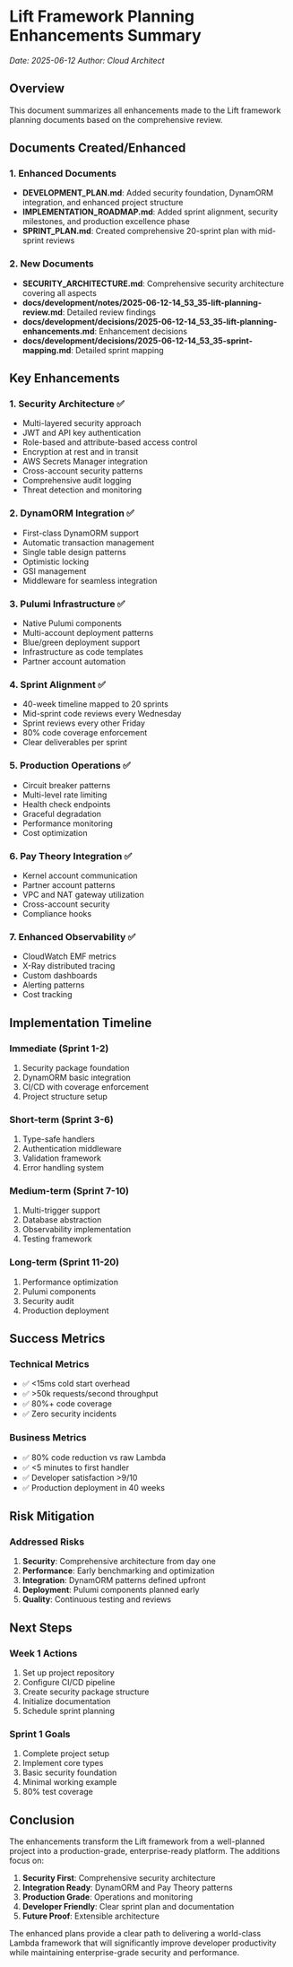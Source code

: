 # Lift Framework Planning Enhancements Summary
*Date: 2025-06-12*
*Author: Cloud Architect*

## Overview

This document summarizes all enhancements made to the Lift framework planning documents based on the comprehensive review.

## Documents Created/Enhanced

### 1. Enhanced Documents
- **DEVELOPMENT_PLAN.md**: Added security foundation, DynamORM integration, and enhanced project structure
- **IMPLEMENTATION_ROADMAP.md**: Added sprint alignment, security milestones, and production excellence phase
- **SPRINT_PLAN.md**: Created comprehensive 20-sprint plan with mid-sprint reviews

### 2. New Documents
- **SECURITY_ARCHITECTURE.md**: Comprehensive security architecture covering all aspects
- **docs/development/notes/2025-06-12-14_53_35-lift-planning-review.md**: Detailed review findings
- **docs/development/decisions/2025-06-12-14_53_35-lift-planning-enhancements.md**: Enhancement decisions
- **docs/development/decisions/2025-06-12-14_53_35-sprint-mapping.md**: Detailed sprint mapping

## Key Enhancements

### 1. Security Architecture ✅
- Multi-layered security approach
- JWT and API key authentication
- Role-based and attribute-based access control
- Encryption at rest and in transit
- AWS Secrets Manager integration
- Cross-account security patterns
- Comprehensive audit logging
- Threat detection and monitoring

### 2. DynamORM Integration ✅
- First-class DynamORM support
- Automatic transaction management
- Single table design patterns
- Optimistic locking
- GSI management
- Middleware for seamless integration

### 3. Pulumi Infrastructure ✅
- Native Pulumi components
- Multi-account deployment patterns
- Blue/green deployment support
- Infrastructure as code templates
- Partner account automation

### 4. Sprint Alignment ✅
- 40-week timeline mapped to 20 sprints
- Mid-sprint code reviews every Wednesday
- Sprint reviews every other Friday
- 80% code coverage enforcement
- Clear deliverables per sprint

### 5. Production Operations ✅
- Circuit breaker patterns
- Multi-level rate limiting
- Health check endpoints
- Graceful degradation
- Performance monitoring
- Cost optimization

### 6. Pay Theory Integration ✅
- Kernel account communication
- Partner account patterns
- VPC and NAT gateway utilization
- Cross-account security
- Compliance hooks

### 7. Enhanced Observability ✅
- CloudWatch EMF metrics
- X-Ray distributed tracing
- Custom dashboards
- Alerting patterns
- Cost tracking

## Implementation Timeline

### Immediate (Sprint 1-2)
1. Security package foundation
2. DynamORM basic integration
3. CI/CD with coverage enforcement
4. Project structure setup

### Short-term (Sprint 3-6)
1. Type-safe handlers
2. Authentication middleware
3. Validation framework
4. Error handling system

### Medium-term (Sprint 7-10)
1. Multi-trigger support
2. Database abstraction
3. Observability implementation
4. Testing framework

### Long-term (Sprint 11-20)
1. Performance optimization
2. Pulumi components
3. Security audit
4. Production deployment

## Success Metrics

### Technical Metrics
- ✅ <15ms cold start overhead
- ✅ >50k requests/second throughput
- ✅ 80%+ code coverage
- ✅ Zero security incidents

### Business Metrics
- ✅ 80% code reduction vs raw Lambda
- ✅ <5 minutes to first handler
- ✅ Developer satisfaction >9/10
- ✅ Production deployment in 40 weeks

## Risk Mitigation

### Addressed Risks
1. **Security**: Comprehensive architecture from day one
2. **Performance**: Early benchmarking and optimization
3. **Integration**: DynamORM patterns defined upfront
4. **Deployment**: Pulumi components planned early
5. **Quality**: Continuous testing and reviews

## Next Steps

### Week 1 Actions
1. Set up project repository
2. Configure CI/CD pipeline
3. Create security package structure
4. Initialize documentation
5. Schedule sprint planning

### Sprint 1 Goals
1. Complete project setup
2. Implement core types
3. Basic security foundation
4. Minimal working example
5. 80% test coverage

## Conclusion

The enhancements transform the Lift framework from a well-planned project into a production-grade, enterprise-ready platform. The additions focus on:

1. **Security First**: Comprehensive security architecture
2. **Integration Ready**: DynamORM and Pay Theory patterns
3. **Production Grade**: Operations and monitoring
4. **Developer Friendly**: Clear sprint plan and documentation
5. **Future Proof**: Extensible architecture

The enhanced plans provide a clear path to delivering a world-class Lambda framework that will significantly improve developer productivity while maintaining enterprise-grade security and performance. 